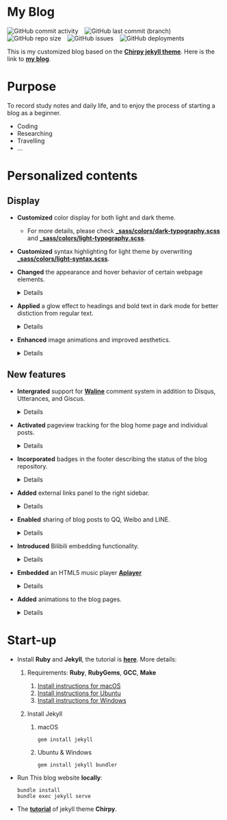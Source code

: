 # My Blog 
<img alt="GitHub commit activity" src="https://img.shields.io/github/commit-activity/m/zoooooone/zoooooone.github.io?label=activity"> &ensp; <img alt="GitHub last commit (branch)" src="https://img.shields.io/github/last-commit/zoooooone/Zoooooone.github.io/main"> &ensp; <img alt="GitHub repo size" src="https://img.shields.io/github/repo-size/zoooooone/zoooooone.github.io"> &ensp; <img alt="GitHub issues" src="https://img.shields.io/github/issues/zoooooone/zoooooone.github.io"> &ensp; <img alt="GitHub deployments" src="https://img.shields.io/github/deployments/zoooooone/zoooooone.github.io/github-pages">

This is my customized blog based on the **[Chirpy jekyll theme](https://github.com/cotes2020/jekyll-theme-chirpy)**. Here is the link to **[my blog](https://zoooooone.github.io/)**.

# Purpose
To record study notes and daily life, and to enjoy the process of starting a blog as a beginner.
- Coding
- Researching
- Travelling
- ...

# Personalized contents
## Display

- **Customized** color display for both light and dark theme. 
  - For more details, please check  **[_sass/colors/dark-typography.scss](_sass/colors/dark-typography.scss)** and **[_sass/colors/light-typography.scss](_sass/colors/light-typography.scss)**. 

- **Customized** syntax highlighting for light theme by overwriting **[_sass/colors/light-syntax.scss](_sass/colors/light-syntax.scss)**.

- **Changed** the appearance and hover behavior of certain webpage elements.
  
    <details>
    <summary> Details </summary>
    <table>
    
    <thead>
    <tr>
    <th style="text-align: center;"> elements </th><th style="text-align: center;"> source code </th><th style="text-align: center;"> link </th>
    </tr>
    </thead>
    
    <tbody>
    
    <tr>
    <td> post tag button </td>
    <td>
    <b> color: </b>

    ```scss
    .btn.btn-outline-primary {
      &:not(.disabled):hover {
        background-color: #808fb9 !important;
        border-color: var(--backgorund-color) !important;
      }
    } 
    ```

    <b> hover behavior: </b>

    ```scss
    #panel-wrapper {
      .post-tag {
        &:hover {
          transition: all 0.15s ease, transform 0.15s ease;
          transform: scale(1.08);
        }
      }
    }
    ```

    </td>
    <td> <b><a href="_sass/addon/commons.scss">_sass/addon/commons.scss</a></b> </td>
    </tr>
    
    <tr>
    <td> post card </td>
    <td>

    ```scss
    .post-preview {
      &:hover {
        transition: transform 0.3s ease;
        transform: scale(1.02);
        border: 0.1px solid var(--card-hover-border);
        &::before {
          opacity: 0.3;
        }
      }
    }
    ```

    </td>
    <td> <b><a href="_sass/addon/commons.scss">_sass/addon/commons.scss</a></b> </td>
    </tr>

    <tr>
    <td> page link button </td>
    <td>
    
    ```scss
    .pagination {
      .page-item {
        .page-link {
          border-radius: 25%;
          border: 1px solid var(--button-bg);
          background-color: var(--button-bg);

          &:hover {
            transition: transform 0.2s ease;
            transform: scale(1.2);
            background-color: var(--btn-paginator-hover-color);
          }
        }
      }
    }
    ```

    </td>
    <td> <b><a href="_sass/layout/home.scss">_sass/layout/home.scss</a></b> </td>
    </tr>

    <tr>
    <td> share icons </td>
    <td>

    ```scss
    .post-tail-wrapper {
      .share-wrapper {
        .share-icons {
          .fab {
            &.fa-twitter {
              @include btn-sharing-color(rgba(29, 161, 242, 1));
              &:hover {
                @include btn-sharing-color(rgb(113, 201, 255));
              }
            }
            /* ommit the following sections, same as above */
          }
        } /* .share-icons */
        .fas.fa-link {
          @include btn-sharing-color(rgb(14, 182, 16));
          &:hover {
            @include btn-sharing-color(rgb(62, 255, 66));
          }
        }
      } /* .share-wrapper */
    }
    ```

    </td>
    <td> <b><a href="_sass/layout/post.scss">_sass/layout/post.scss</a></b> </td>
    </tr>
    
    </tbody>
    
    </table>
    </details>

- **Applied** a glow effect to headings and bold text in dark mode for better distiction from regular text.
  <details>
  <summary> Details </summary>

  - Modified this part in **[_sass/colors/dark-typography.scss](_sass/colors/dark-typography.scss)**
    ```scss
    #core-wrapper {
      strong {
        text-shadow: 0 0 0.1rem var(--strong-text-color), 0 0 0.05rem var(--strong-text-color);
        color: var(--strong-text-color);
        code {
          text-shadow: none;
        }
      }
      h2 {
        text-shadow: 0 0 0.1rem var(--strong-text-color), 0 0 0.7rem var(--text-color);
      }
      h3 {
        text-shadow: 0 0 0.1rem var(--strong-text-color), 0 0 0.5rem var(--text-color);
      }
      h4 {
        text-shadow: 0 0 0.1rem var(--strong-text-color), 0 0 0.3rem var(--text-color);
      }
      h5 {
        text-shadow: 0 0 0.1rem var(--strong-text-color), 0 0 0.2rem var(--text-color);
      }
    }
    ```

  </details>

- **Enhanced** image animations and improved aesthetics.
  <details>
  <summary> Details </summary>

  - For more details, please check **[_sass/custom/custom-img.scss](_sass/custom/custom-img.scss)**
  - Usage:
    ```html
    <img src="img path" class="custom-img">
    ```

  </details>

## New features

- **Intergrated** support for **[Waline](https://waline.js.org/en/)** comment system in addition to Disqus, Utterances, and Giscus. 
  <details>
  <summary> Details </summary>

  - For more details, please check **[_layouts/page.html](_layouts/page.html)**.  
  - The style customization of Waline is also in **[_sass/colors/dark-typography.scss](_sass/colors/dark-typography.scss)** and **[_sass/colors/light-typography.scss](_sass/colors/light-typography.scss)**.

  </details>

- **Activated** pageview tracking for the blog home page and individual posts.
  <details>
  <summary> Details </summary>

  - This feature requires the introduction of the Waline comment system.
  - Additionally, pageview tracking includes a feature to verify the identity of the blog owner, ensuring that views during presonal browsing or local editting aren't counted.
    - Added a new page for blog owner verification, please check **[_tabs/verification.md](_tabs/verification.md)**.
    - You can use the Web Crypto API to obtain the SHA-256 hash of your custom password and set it in the format below in **[assets/js/setCookie.js](assets/js/setCookie.js)**.
      *The hash value of your password can be obtained using the following code:*

      ```javascript
      const password = prompt("Please enter the password: ");
      const msgBuffer = new TextEncoder().encode(password);
      const hashBuffer = await crypto.subtle.digest('SHA-256', msgBuffer);

      const hashArray = Array.from(new Uint8Array(hashBuffer));
      const hashHex = hashArray.map(b => b.toString(16).padStart(2, '0')).join('');
      ```

      ```javascript
      console.log(hashHex);
      ```

  - For more details, please refer to **[this blog post](https://zoooooone.github.io/posts/waline/)**, **[assets/js/pageview.js](assets/js/pageview.js)** and **[_includes/pageview.html](_includes/pageview.html)**.

  </details>

- **Incorporated** badges in the footer describing the status of the blog repository. 
  <details>
  <summary> Details </summary>

  - For more details, please check **[_includes/footer.html](_includes/footer.html)** and `footer` CSS ruleset in **[_sass/addon/commons.scss](_sass/addon/commons.scss)**. 
  - The style of badges comes from **[shields](https://shields.io/)**.

  </details>

- **Added** external links panel to the right sidebar.
  <details>
  <summary> Details </summary>

  - This idea comes from **[Nihil](https://github.com/NichtsHsu/nichtshsu.github.io/tree/master)**.
  - For more details, please check **[_includes/external-links.html](_includes/external-links.html)** and **[_layouts/page.html](_layouts/page.html)**.

  </details>

- **Enabled** sharing of blog posts to QQ, Weibo and LINE. 
  <details>
  <summary> Details </summary>

  - For more details, please check **[_data/share.yml](_data/share.yml)**.

  </details>

- **Introduced** Bilibili embedding functionality.
  <details>
  <summary> Details </summary>

  - Added the capability to embed Bilibili videos directly into blog posts for seamless video integration and a better user experience.
  - For more details, please check **[_includes/embed/bilibili.html](_includes\embed\bilibili.html)**
  - Usage: 
    ```liquid
    {% include embed/bilibili.html id="use the corresponding bv id" %}
    ```

  </details>

- **Embedded** an HTML5 music player **[Aplayer](https://github.com/DIYgod/APlayer)**
  <details>
  <summary> Details </summary>

  - Embedded a versatile, customized music player in the blog, supporting the addition, modification and deletion of songs.
    ```html
    <script src="https://cdnjs.cloudflare.com/ajax/libs/aplayer/1.10.1/APlayer.min.js"></script>
    <script src="https://cdnjs.cloudflare.com/ajax/libs/color-thief/2.3.0/color-thief.umd.js"></script>
    <script src="https://cdn.jsdelivr.net/npm/meting@2.0.1/dist/Meting.min.js"></script>    
    ```
  - Displays album art with progress bar color matching the cover.
  - Supports lyrics display.
  - For more details, please check **[assets/js/APlayer/player.js](assets/js/APlayer/player.js)** and **[_sass/custom/aplayer.scss](_sass/custom/aplayer.scss)**.
  - Usage:
    ```html
    <div id="aplayer"></div>
    <script src="/assets/js/APlayer/player.js"></script>
    ```

  </details>

- **Added** animations to the blog pages.
  <details>
  <summary> Details </summary>

  - For more details, please check **[_sass/custom/animation.scss](_sass/custom/animation.scss)** and **[_includes/animated-background.html](_includes/animated-background.html)** 

  </details>

# Start-up
- Install **Ruby** and **Jekyll**, the tutorial is **[here](https://jekyllrb.com/docs/installation/)**. More details:
    
    1. Requirements: **Ruby**, **RubyGems**, **GCC**, **Make** 
       1. [Install instructions for macOS](https://jekyllrb.com/docs/installation/macos/)
       2. [Install instructions for Ubuntu](https://jekyllrb.com/docs/installation/ubuntu/)
       3. [Install instructions for Windows](https://jekyllrb.com/docs/installation/windows/)
    
    2. Install Jekyll
       1. macOS
          ```
          gem install jekyll
          ```
       2. Ubuntu & Windows
          ```
          gem install jekyll bundler
          ```

- Run This blog website **locally**:
    ```
    bundle install
    bundle exec jekyll serve
    ```

- The **[tutorial](https://chirpy.cotes.page/posts/getting-started/)** of jekyll theme **Chirpy**.